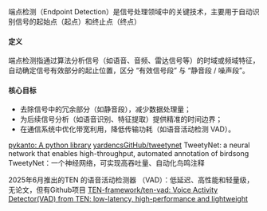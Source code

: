 端点检测（Endpoint Detection）是信号处理领域中的关键技术，主要用于自动识别信号的起始点（起点）和终止点（终点）
#### 定义

端点检测指通过算法分析信号（如语音、音频、雷达信号等）的时域或频域特征，自动确定信号有效部分的起止位置，区分 “有效信号段” 与 “静音段 / 噪声段”。

#### 核心目标

- 去除信号中的冗余部分（如静音段），减少数据处理量；
- 为后续信号分析（如语音识别、特征提取）提供精准的时间边界；
- 在通信系统中优化带宽利用，降低传输功耗（如语音活动检测 VAD）。


[pykanto: A python library](https://besjournals.onlinelibrary.wiley.com/doi/10.1111/2041-210X.14155)
[yardencsGitHub/tweetynet](https://github.com/yardencsGitHub/tweetynet?tab=readme-ov-file)
TweetyNet: a neural network that enables high-throughput, automated annotation of birdsong
TweetyNet：一个神经网络，可实现高吞吐量、自动化鸟鸣注释

2025年6月推出的TEN 的语音活动检测器 （VAD）：低延迟、高性能和轻量级，无论文，但有Github项目
[TEN-framework/ten-vad: Voice Activity Detector(VAD) from TEN: low-latency, high-performance and lightweight](https://github.com/ten-framework/ten-vad?tab=readme-ov-file#ten-hugging-face-space)
